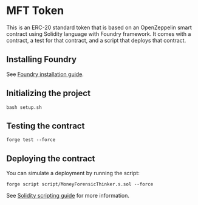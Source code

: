 # MFT Token

This is an ERC-20 standard token that is based on an OpenZeppelin smart contract using Solidity language with Foundry framework. It comes with a contract, a test for that contract, and a script that deploys that contract.

## Installing Foundry

See [Foundry installation guide](https://book.getfoundry.sh/getting-started/installation).

## Initializing the project

```
bash setup.sh
```

## Testing the contract

```
forge test --force
```

## Deploying the contract

You can simulate a deployment by running the script:

```
forge script script/MoneyForensicThinker.s.sol --force
```

See [Solidity scripting guide](https://book.getfoundry.sh/guides/scripting-with-solidity) for more information.
